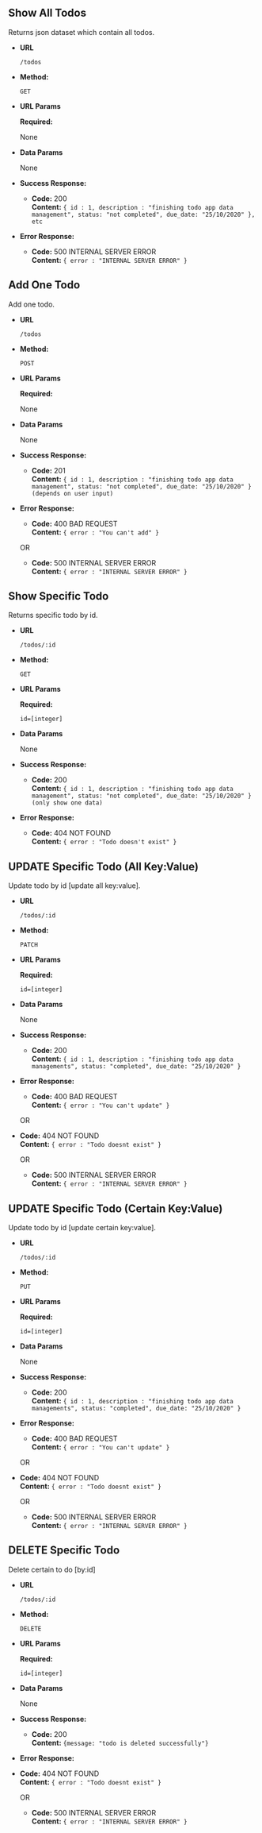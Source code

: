 ## **Show All Todos**

Returns json dataset which contain all todos.

- **URL**

  `/todos`

- **Method:**

  `GET`

- **URL Params**

  **Required:**

  None

- **Data Params**

  None

- **Success Response:**

  - **Code:** 200 <br />
    **Content:** `{ id : 1, description : "finishing todo app data management", status: "not completed", due_date: "25/10/2020" }, etc`

- **Error Response:**

  - **Code:** 500 INTERNAL SERVER ERROR <br />
    **Content:** `{ error : "INTERNAL SERVER ERROR" }`

## **Add One Todo**

Add one todo.

- **URL**

  `/todos`

- **Method:**

  `POST`

- **URL Params**

  **Required:**

  None

- **Data Params**

  None

- **Success Response:**

  - **Code:** 201 <br />
    **Content:** `{ id : 1, description : "finishing todo app data management", status: "not completed", due_date: "25/10/2020" } (depends on user input)`

- **Error Response:**

  - **Code:** 400 BAD REQUEST <br />
    **Content:** `{ error : "You can't add" }`

  OR

  - **Code:** 500 INTERNAL SERVER ERROR <br />
    **Content:** `{ error : "INTERNAL SERVER ERROR" }`

## **Show Specific Todo**

Returns specific todo by id.

- **URL**

  `/todos/:id`

- **Method:**

  `GET`

- **URL Params**

  **Required:**

  `id=[integer]`

- **Data Params**

  None

- **Success Response:**

  - **Code:** 200 <br />
    **Content:** `{ id : 1, description : "finishing todo app data management", status: "not completed", due_date: "25/10/2020" } (only show one data)`

- **Error Response:**

  - **Code:** 404 NOT FOUND <br />
    **Content:** `{ error : "Todo doesn't exist" }`

## **UPDATE Specific Todo (All Key:Value)**

Update todo by id [update all key:value].

- **URL**

  `/todos/:id`

- **Method:**

  `PATCH`

- **URL Params**

  **Required:**

  `id=[integer]`

- **Data Params**

  None

- **Success Response:**

  - **Code:** 200 <br />
    **Content:** `{ id : 1, description : "finishing todo app data managements", status: "completed", due_date: "25/10/2020" } `

- **Error Response:**

  - **Code:** 400 BAD REQUEST <br />
    **Content:** `{ error : "You can't update" }`

  OR

- **Code:** 404 NOT FOUND <br />
  **Content:** `{ error : "Todo doesnt exist" }`

  OR

  - **Code:** 500 INTERNAL SERVER ERROR <br />
    **Content:** `{ error : "INTERNAL SERVER ERROR" }`

## **UPDATE Specific Todo (Certain Key:Value)**

Update todo by id [update certain key:value].

- **URL**

  `/todos/:id`

- **Method:**

  `PUT`

- **URL Params**

  **Required:**

  `id=[integer]`

- **Data Params**

  None

- **Success Response:**

  - **Code:** 200 <br />
    **Content:** `{ id : 1, description : "finishing todo app data managements", status: "completed", due_date: "25/10/2020" } `

- **Error Response:**

  - **Code:** 400 BAD REQUEST <br />
    **Content:** `{ error : "You can't update" }`

  OR

- **Code:** 404 NOT FOUND <br />
  **Content:** `{ error : "Todo doesnt exist" }`

  OR

  - **Code:** 500 INTERNAL SERVER ERROR <br />
    **Content:** `{ error : "INTERNAL SERVER ERROR" }`

## **DELETE Specific Todo**

Delete certain to do [by:id]

- **URL**

  `/todos/:id`

- **Method:**

  `DELETE`

- **URL Params**

  **Required:**

  `id=[integer]`

- **Data Params**

  None

- **Success Response:**

  - **Code:** 200 <br />
    **Content:** `{message: "todo is deleted successfully"}`

- **Error Response:**

- **Code:** 404 NOT FOUND <br />
  **Content:** `{ error : "Todo doesnt exist" }`

  OR

  - **Code:** 500 INTERNAL SERVER ERROR <br />
    **Content:** `{ error : "INTERNAL SERVER ERROR" }`

